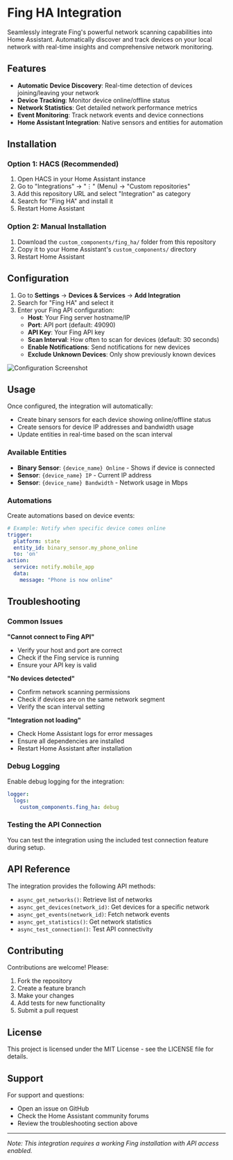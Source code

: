 # Fing HA Integration

Seamlessly integrate Fing's powerful network scanning capabilities into Home Assistant. Automatically discover and track devices on your local network with real-time insights and comprehensive network monitoring.

## Features

- **Automatic Device Discovery**: Real-time detection of devices joining/leaving your network
- **Device Tracking**: Monitor device online/offline status
- **Network Statistics**: Get detailed network performance metrics
- **Event Monitoring**: Track network events and device connections
- **Home Assistant Integration**: Native sensors and entities for automation

## Installation

### Option 1: HACS (Recommended)

1. Open HACS in your Home Assistant instance
2. Go to "Integrations" → "⋮" (Menu) → "Custom repositories"
3. Add this repository URL and select "Integration" as category
4. Search for "Fing HA" and install it
5. Restart Home Assistant

### Option 2: Manual Installation

1. Download the `custom_components/fing_ha/` folder from this repository
2. Copy it to your Home Assistant's `custom_components/` directory
3. Restart Home Assistant

## Configuration

1. Go to **Settings** → **Devices & Services** → **Add Integration**
2. Search for "Fing HA" and select it
3. Enter your Fing API configuration:
   - **Host**: Your Fing server hostname/IP
   - **Port**: API port (default: 49090)
   - **API Key**: Your Fing API key
   - **Scan Interval**: How often to scan for devices (default: 30 seconds)
   - **Enable Notifications**: Send notifications for new devices
   - **Exclude Unknown Devices**: Only show previously known devices

![Configuration Screenshot](screenshots/configuration.png)

## Usage

Once configured, the integration will automatically:

- Create binary sensors for each device showing online/offline status
- Create sensors for device IP addresses and bandwidth usage
- Update entities in real-time based on the scan interval

### Available Entities

- **Binary Sensor**: `{device_name} Online` - Shows if device is connected
- **Sensor**: `{device_name} IP` - Current IP address
- **Sensor**: `{device_name} Bandwidth` - Network usage in Mbps

### Automations

Create automations based on device events:

```yaml
# Example: Notify when specific device comes online
trigger:
  platform: state
  entity_id: binary_sensor.my_phone_online
  to: 'on'
action:
  service: notify.mobile_app
  data:
    message: "Phone is now online"
```

## Troubleshooting

### Common Issues

**"Cannot connect to Fing API"**
- Verify your host and port are correct
- Check if the Fing service is running
- Ensure your API key is valid

**"No devices detected"**
- Confirm network scanning permissions
- Check if devices are on the same network segment
- Verify the scan interval setting

**"Integration not loading"**
- Check Home Assistant logs for error messages
- Ensure all dependencies are installed
- Restart Home Assistant after installation

### Debug Logging

Enable debug logging for the integration:

```yaml
logger:
  logs:
    custom_components.fing_ha: debug
```

### Testing the API Connection

You can test the integration using the included test connection feature during setup.

## API Reference

The integration provides the following API methods:

- `async_get_networks()`: Retrieve list of networks
- `async_get_devices(network_id)`: Get devices for a specific network
- `async_get_events(network_id)`: Fetch network events
- `async_get_statistics()`: Get network statistics
- `async_test_connection()`: Test API connectivity

## Contributing

Contributions are welcome! Please:

1. Fork the repository
2. Create a feature branch
3. Make your changes
4. Add tests for new functionality
5. Submit a pull request

## License

This project is licensed under the MIT License - see the LICENSE file for details.

## Support

For support and questions:

- Open an issue on GitHub
- Check the Home Assistant community forums
- Review the troubleshooting section above

---

*Note: This integration requires a working Fing installation with API access enabled.*
